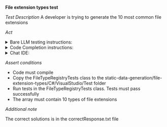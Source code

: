 **File extension types test**

*Test Description*
A developer is trying to generate the 10 most common file extensions

*Act*

<details>
<summary>Bare LLM testing instructions:</summary>

- Open the prompt.txt file
- Copy a question located in the prompt.txt file to the chat window
- Submit the question
- Open the project static-data-generation/file-extension-types/C#
- Open the FileTypeRegistry class
- Add the suggested implementation to the FileTypeRegistry class

</details>

<details>
<summary>Code Completion instructions:</summary>

- Open the project static-data-generation/file-extension-types/C# in IDE
- Open the FileTypeRegistry class
- Type in the class:

```C#
public readonly string[] Top10FileExtensionTypes =
```

- Press ENTER
- Accept a sequence of suggestions using the TAB and ENTER keys

</details>

<details>
<summary>Chat IDE:</summary>

- Open the project static-data-generation/file-extension-types/C#
- Open the FileTypeRegistry class
- Type in the chat window:

> Create public Top10FileExtensionTypes array with the top 10 file extension types

- Add the suggested implementation to the FileTypeRegistry class

</details>

*Assert conditions*

- Code must compile
- Copy the FileTypeRegistryTests class to the static-data-generation/file-extension-types/C#/VisualStudio/Test folder
- Run tests in the FileTypeRegistryTests class. Tests must pass successfully
- The array must contain 10 types of file extensions

*Additional note*

The correct solutions is in the correctResponse.txt file
